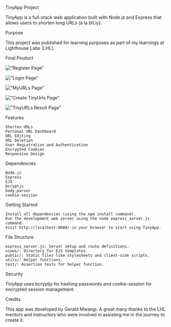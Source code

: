 TinyApp Project

TinyApp is a full-stack web application built with Node.js and Express that allows users to shorten long URLs (à la bit.ly).

Purpose

This project was published for learning purposes as part of my learnings at Lighthouse Labs (LHL).

Final Product

!["Register Page"](https://github.com/GwMamba/tinyapp-old/blob/feature/security/docs/Register_Page.jpg?raw=true)

!["Login Page"](https://github.com/GwMamba/tinyapp-old/blob/feature/security/docs/Login_Page.jpg?raw=true)

!["MyURLs Page"](https://github.com/GwMamba/tinyapp-old/blob/feature/security/docs/MyUrls_Page.jpg?raw=true)

!["Create TinyUrls Page"](https://github.com/GwMamba/tinyapp-old/blob/feature/security/docs/Create_TinyURL.jpg?raw=true)

!["TinyURLs Result Page"](https://github.com/GwMamba/tinyapp-old/blob/feature/security/docs/TinyURL_Result_Page.jpg?raw=true)

Features

    Shorten URLs
    Personal URL Dashboard
    URL Editing
    URL Deletion
    User Registration and Authentication
    Encrypted Cookies
    Responsive Design

Dependencies

    Node.js
    Express
    EJS
    bcryptjs
    body-parser
    cookie-session

Getting Started

    Install all dependencies (using the npm install command).
    Run the development web server using the node express_server.js command.
    Visit http://localhost:8080/ in your browser to start using TinyApp.

File Structure

    express_server.js: Server setup and route definitions.
    views/: Directory for EJS templates.
    public/: Static files like stylesheets and client-side scripts.
    utils/: Helper functions.
    test/: Assertion tests for helper function.

Security

TinyApp uses bcryptjs for hashing passwords and cookie-session for encrypted session management.

Credits

This app was developed by Gerald Mwangi. A great many thanks to the LHL mentors and instructors who were involved in assisting me in the journey to create it.
